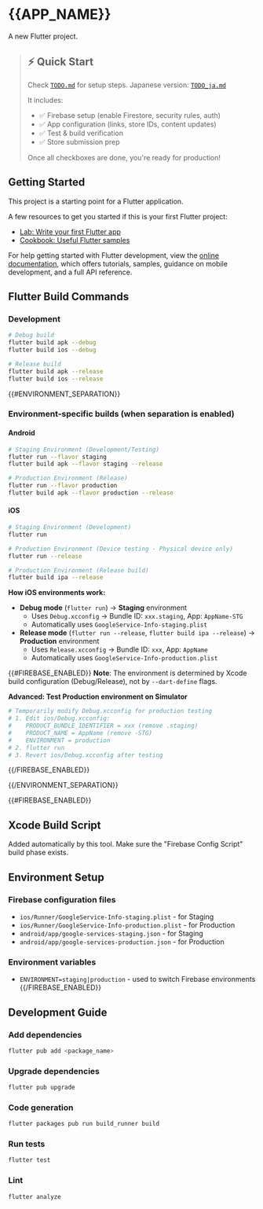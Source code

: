 # {{APP_NAME}}

A new Flutter project.

> ## ⚡ Quick Start
>
> Check [`TODO.md`](TODO.md) for setup steps. Japanese version: [`TODO_ja.md`](TODO_ja.md)
>
> It includes:
>
> - ✅ Firebase setup (enable Firestore, security rules, auth)
> - ✅ App configuration (links, store IDs, content updates)
> - ✅ Test & build verification
> - ✅ Store submission prep
>
> Once all checkboxes are done, you're ready for production!

## Getting Started

This project is a starting point for a Flutter application.

A few resources to get you started if this is your first Flutter project:

- [Lab: Write your first Flutter app](https://docs.flutter.dev/get-started/codelab)
- [Cookbook: Useful Flutter samples](https://docs.flutter.dev/cookbook)

For help getting started with Flutter development, view the
[online documentation](https://docs.flutter.dev/), which offers tutorials,
samples, guidance on mobile development, and a full API reference.

## Flutter Build Commands

### Development

```bash
# Debug build
flutter build apk --debug
flutter build ios --debug

# Release build
flutter build apk --release
flutter build ios --release
```

{{#ENVIRONMENT_SEPARATION}}

### Environment-specific builds (when separation is enabled)

#### Android

```bash
# Staging Environment (Development/Testing)
flutter run --flavor staging
flutter build apk --flavor staging --release

# Production Environment (Release)
flutter run --flavor production
flutter build apk --flavor production --release
```

#### iOS

```bash
# Staging Environment (Development)
flutter run

# Production Environment (Device testing - Physical device only)
flutter run --release

# Production Environment (Release build)
flutter build ipa --release
```

**How iOS environments work:**

- **Debug mode** (`flutter run`) → **Staging** environment
  - Uses `Debug.xcconfig` → Bundle ID: `xxx.staging`, App: `AppName-STG`
  - Automatically uses `GoogleService-Info-staging.plist`
- **Release mode** (`flutter run --release`, `flutter build ipa --release`) → **Production** environment
  - Uses `Release.xcconfig` → Bundle ID: `xxx`, App: `AppName`
  - Automatically uses `GoogleService-Info-production.plist`

{{#FIREBASE_ENABLED}}
**Note**: The environment is determined by Xcode build configuration (Debug/Release), not by `--dart-define` flags.

**Advanced: Test Production environment on Simulator**

```bash
# Temporarily modify Debug.xcconfig for production testing
# 1. Edit ios/Debug.xcconfig:
#    PRODUCT_BUNDLE_IDENTIFIER = xxx (remove .staging)
#    PRODUCT_NAME = AppName (remove -STG)
#    ENVIRONMENT = production
# 2. flutter run
# 3. Revert ios/Debug.xcconfig after testing
```

{{/FIREBASE_ENABLED}}

{{/ENVIRONMENT_SEPARATION}}

{{#FIREBASE_ENABLED}}

## Xcode Build Script

Added automatically by this tool. Make sure the "Firebase Config Script" build phase exists.

## Environment Setup

### Firebase configuration files

- `ios/Runner/GoogleService-Info-staging.plist` - for Staging
- `ios/Runner/GoogleService-Info-production.plist` - for Production
- `android/app/google-services-staging.json` - for Staging
- `android/app/google-services-production.json` - for Production

### Environment variables

- `ENVIRONMENT=staging|production` - used to switch Firebase environments
  {{/FIREBASE_ENABLED}}

## Development Guide

### Add dependencies

```bash
flutter pub add <package_name>
```

### Upgrade dependencies

```bash
flutter pub upgrade
```

### Code generation

```bash
flutter packages pub run build_runner build
```

### Run tests

```bash
flutter test
```

### Lint

```bash
flutter analyze
```
